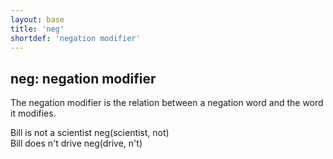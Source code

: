 ```yaml
---
layout: base
title: 'neg'
shortdef: 'negation modifier'
---
```


## neg: negation modifier

The negation modifier is the relation between a negation word and the
word it modifies.

<div class="sd-parse">
Bill is not a scientist
neg(scientist, not)
</div>

<div class="sd-parse">
Bill does n't drive
neg(drive, n't)
</div>
